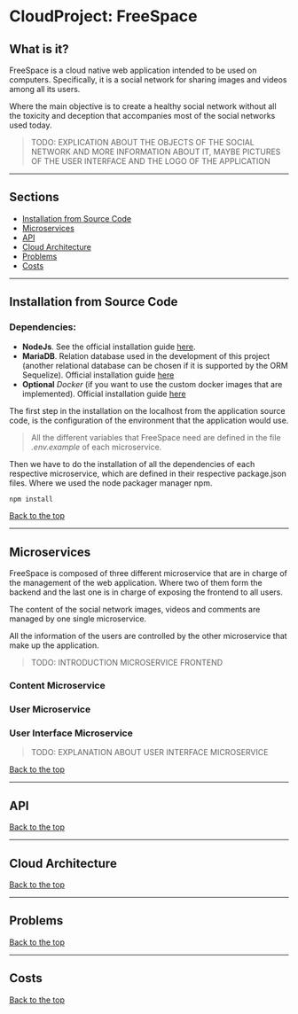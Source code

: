 # CloudProject: FreeSpace
## What is it?
FreeSpace is a cloud native web application intended to be used on computers. Specifically, it is a social network for sharing images and videos among all its users. 

Where the main objective is to create a healthy social network without all the toxicity and deception that accompanies most of the social networks used today. 

> TODO: EXPLICATION ABOUT THE OBJECTS OF THE SOCIAL NETWORK AND MORE INFORMATION ABOUT IT, MAYBE PICTURES OF THE USER INTERFACE AND THE LOGO OF THE APPLICATION

---

## Sections
- [Installation from Source Code](#installation-from-source-code)
- [Microservices](#microservices)
- [API](#api)
- [Cloud Architecture](#cloud-architecture)
- [Problems](#problems)
- [Costs](#costs)

---

## Installation from Source Code
### Dependencies:
- **NodeJs**. See the official installation guide [here](https://nodejs.org/en/download/).
- **MariaDB**. Relation database used in the development of this project (another relational database can be chosen if it is supported by the ORM Sequelize). 
Official installation guide [here](https://mariadb.org/download)
- **Optional** *Docker* (if you want to use the custom docker images that are implemented). Official installation guide [here](https://www.docker.com/products/docker-desktop/)

The first step in the installation on the localhost from the application source code, is the configuration of the environment that the application would use. 

> All the different variables that FreeSpace need are defined in the file _.env.example_ of each microservice. 

Then we have to do the installation of all the dependencies of each respective microservice, which are defined in their respective package.json files. Where we used the node packager manager npm.


``` bash 
npm install
```

[Back to the top](#cloudproject-freespace)

---

## Microservices

FreeSpace is composed of three different microservice that are in charge of the management of the web application. Where two of them form the backend and the last one is in charge of exposing the frontend to all users. 

The content of the social network images, videos and comments are managed by one single microservice. 

All the information of the users are controlled by the other microservice that make up the application.

> TODO: INTRODUCTION MICROSERVICE FRONTEND

### Content Microservice

### User Microservice
### User Interface Microservice
> TODO: EXPLANATION ABOUT USER INTERFACE MICROSERVICE 


[Back to the top](#cloudproject-freespace)

---

## API
[Back to the top](#cloudproject-freespace)

---

## Cloud Architecture
[Back to the top](#cloudproject-freespace)

---

## Problems
[Back to the top](#cloudproject-freespace)

---

## Costs
[Back to the top](#cloudproject-freespace)

